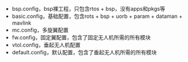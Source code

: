 
- bsp.config，bsp裸工程，只包含rtos + bsp，没有apps和pkgs等
- basic.config，基础配置，包含rots + bsp + uorb + param + dataman + mavlink
- mc.config，多旋翼配置
- fw.config，固定翼配置，包含了固定无人机所需的所有模块
- vtol.config，垂起无人机配置
- default.config，默认配置，包含了垂起无人机所需的所有模块
